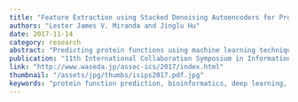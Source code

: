 ```yaml
---
title: "Feature Extraction using Stacked Denoising Autoencoders for Protein Function Prediction"
authors: "Lester James V. Miranda and Jinglu Hu"
date: 2017-11-14
category: research
abstract: "Predicting protein functions using machine learning techniques is a major challenge in bioinformatics. Previous works address this problem by directly feeding raw data in a classifier. However, feature-space interdependence is underused, and interesting structure in the data may be left underutilized. In addition, constructing features manually is tedious and time-consuming. In this research, a stacked denoising autoencoder was implemented to extract new features automatically before classification. A gene annotation pipeline, consisting of the autoencoder and a multi-label support-vector machine, is proposed. It was tested on benchmark datasets, including the A. thaliana specie, and showed significant improvements in various metrics. This research demonstrates that adding an unsupervised phase before classification can aid in the multi-label learning of protein functions."
publication: "11th International Collaboration Symposium in Information, Production, and Systems"
link: "http://www.waseda.jp/assoc-ics/2017/index.html" 
thumbnail: "/assets/jpg/thumbs/isips2017.pdf.jpg"
keywords: "protein function prediction, bioinformatics, deep learning, machine learning"
---
```

